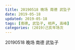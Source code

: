 ```yaml
---
title: 20190518 晚场 南德 武坠子
date: 2019-05-18
updated: 2019-05-18
tags: [南德, 武坠子, 相声, 高峰]
categories: (2019)己亥年场次
---
```

20190518 晚场 南德 武坠子